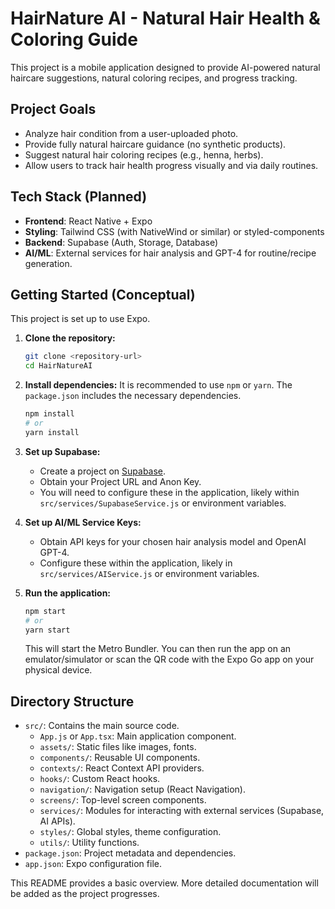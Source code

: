 # HairNature AI - Natural Hair Health & Coloring Guide

This project is a mobile application designed to provide AI-powered natural haircare suggestions, natural coloring recipes, and progress tracking.

## Project Goals

- Analyze hair condition from a user-uploaded photo.
- Provide fully natural haircare guidance (no synthetic products).
- Suggest natural hair coloring recipes (e.g., henna, herbs).
- Allow users to track hair health progress visually and via daily routines.

## Tech Stack (Planned)

- **Frontend**: React Native + Expo
- **Styling**: Tailwind CSS (with NativeWind or similar) or styled-components
- **Backend**: Supabase (Auth, Storage, Database)
- **AI/ML**: External services for hair analysis and GPT-4 for routine/recipe generation.

## Getting Started (Conceptual)

This project is set up to use Expo.

1.  **Clone the repository:**
    ```bash
    git clone <repository-url>
    cd HairNatureAI
    ```
2.  **Install dependencies:**
    It is recommended to use `npm` or `yarn`. The `package.json` includes the necessary dependencies.
    ```bash
    npm install
    # or
    yarn install
    ```
3.  **Set up Supabase:**
    - Create a project on [Supabase](https://supabase.com/).
    - Obtain your Project URL and Anon Key.
    - You will need to configure these in the application, likely within `src/services/SupabaseService.js` or environment variables.

4.  **Set up AI/ML Service Keys:**
    - Obtain API keys for your chosen hair analysis model and OpenAI GPT-4.
    - Configure these within the application, likely in `src/services/AIService.js` or environment variables.

5.  **Run the application:**
    ```bash
    npm start
    # or
    yarn start
    ```
    This will start the Metro Bundler. You can then run the app on an emulator/simulator or scan the QR code with the Expo Go app on your physical device.

## Directory Structure

- `src/`: Contains the main source code.
  - `App.js` or `App.tsx`: Main application component.
  - `assets/`: Static files like images, fonts.
  - `components/`: Reusable UI components.
  - `contexts/`: React Context API providers.
  - `hooks/`: Custom React hooks.
  - `navigation/`: Navigation setup (React Navigation).
  - `screens/`: Top-level screen components.
  - `services/`: Modules for interacting with external services (Supabase, AI APIs).
  - `styles/`: Global styles, theme configuration.
  - `utils/`: Utility functions.
- `package.json`: Project metadata and dependencies.
- `app.json`: Expo configuration file.

This README provides a basic overview. More detailed documentation will be added as the project progresses.
